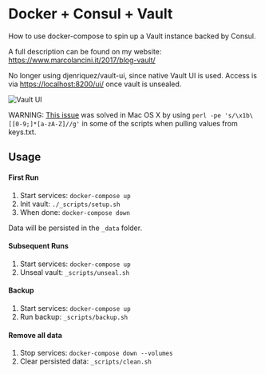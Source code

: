 # Docker + Consul + Vault

How to use docker-compose to spin up a Vault instance backed by Consul.

A full description can be found on my website: https://www.marcolancini.it/2017/blog-vault/

No longer using djenriquez/vault-ui, since native Vault UI is used. Access is via [https://localhost:8200/ui/](https://localhost:8200/ui/) once vault is unsealed.

![Vault UI](https://www.datocms-assets.com/2885/1523334283-step3.png)

WARNING: [This issue](https://github.com/hashicorp/vault/issues/3869) was solved in Mac OS X by using `perl -pe 's/\x1b\[[0-9;]*[a-zA-Z]//g'` in some of the scripts when pulling values from keys.txt.


## Usage

#### First Run

1. Start services: `docker-compose up`
2. Init vault:     `./_scripts/setup.sh`
3. When done:      `docker-compose down`

Data will be persisted in the `_data` folder.


#### Subsequent Runs

1. Start services: `docker-compose up`
2. Unseal vault:   `_scripts/unseal.sh`


#### Backup

1. Start services: `docker-compose up`
2. Run backup:     `_scripts/backup.sh`


#### Remove all data

1. Stop services: `docker-compose down --volumes`
2. Clear persisted data: `_scripts/clean.sh`
